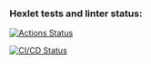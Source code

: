 ### Hexlet tests and linter status:
[![Actions Status](https://github.com/dimati9/docker-project-74/actions/workflows/hexlet-check.yml/badge.svg)](https://github.com/dimati9/docker-project-74/actions)

[![CI/CD Status](https://github.com/your-username/your-repo/actions/workflows/push.yml/badge.svg)](https://github.com/your-username/your-repo/actions)